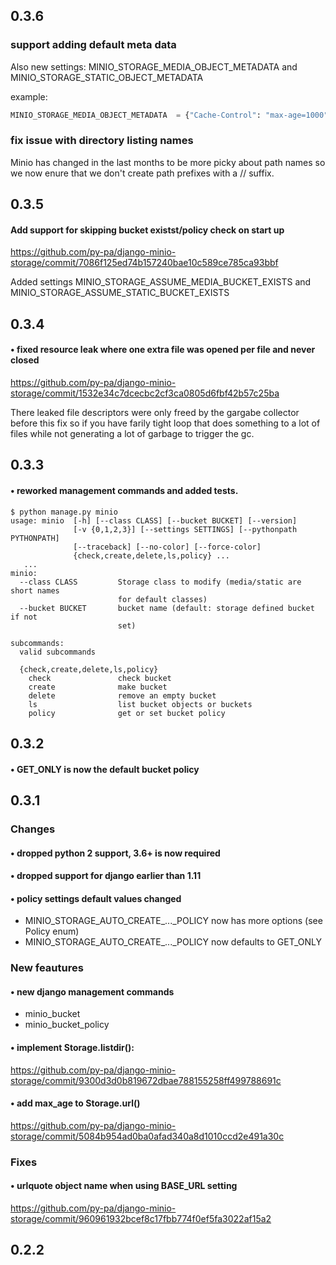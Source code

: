 ## 0.3.6

### support adding default meta data

Also new settings: MINIO_STORAGE_MEDIA_OBJECT_METADATA and
MINIO_STORAGE_STATIC_OBJECT_METADATA

example:

```py
MINIO_STORAGE_MEDIA_OBJECT_METADATA  = {"Cache-Control": "max-age=1000"}
```

### fix issue with directory listing names

Minio has changed in the last months to be more picky about path names so we
now enure that we don't create path prefixes with a // suffix.


## 0.3.5

#### Add support for skipping bucket existst/policy check on start up
https://github.com/py-pa/django-minio-storage/commit/7086f125ed74b157240bae10c589ce785ca93bbf

Added settings MINIO_STORAGE_ASSUME_MEDIA_BUCKET_EXISTS and
MINIO_STORAGE_ASSUME_STATIC_BUCKET_EXISTS

## 0.3.4

#### • fixed resource leak where one extra file was opened per file and never closed
https://github.com/py-pa/django-minio-storage/commit/1532e34c7dcecbc2cf3ca0805d6fbf42b57c25ba
  
There leaked file descriptors were only freed by the gargabe collector before
this fix so if you have farily tight loop that does something to a lot of files
while not generating a lot of garbage to trigger the gc.


## 0.3.3

#### • reworked management commands and added tests.

```
$ python manage.py minio
usage: minio  [-h] [--class CLASS] [--bucket BUCKET] [--version]
              [-v {0,1,2,3}] [--settings SETTINGS] [--pythonpath PYTHONPATH]
              [--traceback] [--no-color] [--force-color]
              {check,create,delete,ls,policy} ...
   ...
minio:
  --class CLASS         Storage class to modify (media/static are short names
                        for default classes)
  --bucket BUCKET       bucket name (default: storage defined bucket if not
                        set)

subcommands:
  valid subcommands

  {check,create,delete,ls,policy}
    check               check bucket
    create              make bucket
    delete              remove an empty bucket
    ls                  list bucket objects or buckets
    policy              get or set bucket policy
```


## 0.3.2

#### • GET_ONLY is now the default bucket policy


## 0.3.1

### Changes

#### • dropped python 2 support, 3.6+ is now required

#### • dropped support for django earlier than 1.11

#### • policy settings default values changed

- MINIO_STORAGE_AUTO_CREATE_..._POLICY now has more options (see Policy enum)
- MINIO_STORAGE_AUTO_CREATE_..._POLICY now defaults to GET_ONLY

### New feautures

#### • new django management commands

- minio_bucket
- minio_bucket_policy
#### • implement Storage.listdir(): 

https://github.com/py-pa/django-minio-storage/commit/9300d3d0b819672dbae788155258ff499788691c

#### • add max_age to Storage.url()

https://github.com/py-pa/django-minio-storage/commit/5084b954ad0ba0afad340a8d1010ccd2e491a30c

### Fixes

#### • urlquote object name when using BASE_URL setting

https://github.com/py-pa/django-minio-storage/commit/960961932bcef8c17fbb774f0ef5fa3022af15a2


## 0.2.2 



